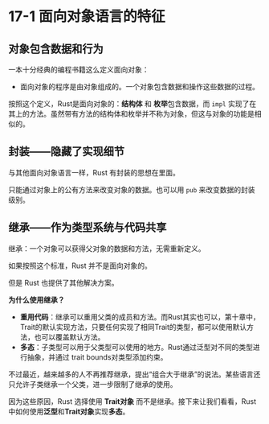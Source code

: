 # 17-1 面向对象语言的特征

## 对象包含数据和行为

一本十分经典的编程书籍这么定义面向对象：

* 面向对象的程序是由对象组成的。一个对象包含数据和操作这些数据的过程。

按照这个定义，Rust是面向对象的：**结构体** 和 **枚举**包含数据，而 `impl` 实现了在其上的方法。虽然带有方法的结构体和枚举并不称为对象，但这与对象的功能是相似的。

## 封装——隐藏了实现细节

与其他面向对象语言一样，Rust 有封装的思想在里面。

只能通过对象上的公有方法来改变对象的数据。也可以用 `pub` 来改变数据的封装级别。

## 继承——作为类型系统与代码共享

继承：一个对象可以获得父对象的数据和方法，无需重新定义。

如果按照这个标准，Rust 并不是面向对象的。

但是 Rust 也提供了其他解决方案。

**为什么使用继承？**

* **重用代码**：继承可以重用父类的成员和方法。而Rust其实也可以，第十章中，Trait的默认实现方法，只要任何实现了相同Trait的类型，都可以使用默认方法，也可以覆盖默认方法。
* **多态**：子类型可以用于父类型可以使用的地方。Rust通过泛型对不同的类型进行抽象，并通过 trait bounds对类型添加约束。

不过最近，越来越多的人不再推荐继承，提出“组合大于继承”的说法。某些语言还只允许子类继承一个父类，进一步限制了继承的使用。

因为这些原因，Rust 选择使用 **Trait对象** 而不是继承。接下来让我们看看，Rust中如何使用**泛型**和**Trait对象**实现**多态**。

